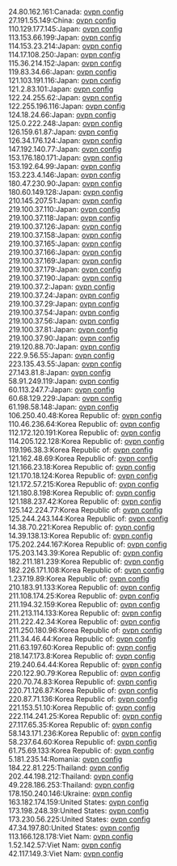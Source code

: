 24.80.162.161:Canada: [ovpn config](vpn/24_80_162_161.ovpn)  
27.191.55.149:China: [ovpn config](vpn/27_191_55_149.ovpn)  
110.129.177.145:Japan: [ovpn config](vpn/110_129_177_145.ovpn)  
113.153.66.199:Japan: [ovpn config](vpn/113_153_66_199.ovpn)  
114.153.23.214:Japan: [ovpn config](vpn/114_153_23_214.ovpn)  
114.17.108.250:Japan: [ovpn config](vpn/114_17_108_250.ovpn)  
115.36.214.152:Japan: [ovpn config](vpn/115_36_214_152.ovpn)  
119.83.34.66:Japan: [ovpn config](vpn/119_83_34_66.ovpn)  
121.103.191.116:Japan: [ovpn config](vpn/121_103_191_116.ovpn)  
121.2.83.101:Japan: [ovpn config](vpn/121_2_83_101.ovpn)  
122.24.255.62:Japan: [ovpn config](vpn/122_24_255_62.ovpn)  
122.255.196.116:Japan: [ovpn config](vpn/122_255_196_116.ovpn)  
124.18.24.66:Japan: [ovpn config](vpn/124_18_24_66.ovpn)  
125.0.222.248:Japan: [ovpn config](vpn/125_0_222_248.ovpn)  
126.159.61.87:Japan: [ovpn config](vpn/126_159_61_87.ovpn)  
126.34.176.124:Japan: [ovpn config](vpn/126_34_176_124.ovpn)  
147.192.140.77:Japan: [ovpn config](vpn/147_192_140_77.ovpn)  
153.176.180.171:Japan: [ovpn config](vpn/153_176_180_171.ovpn)  
153.192.64.99:Japan: [ovpn config](vpn/153_192_64_99.ovpn)  
153.223.4.146:Japan: [ovpn config](vpn/153_223_4_146.ovpn)  
180.47.230.90:Japan: [ovpn config](vpn/180_47_230_90.ovpn)  
180.60.149.128:Japan: [ovpn config](vpn/180_60_149_128.ovpn)  
210.145.207.51:Japan: [ovpn config](vpn/210_145_207_51.ovpn)  
219.100.37.110:Japan: [ovpn config](vpn/219_100_37_110.ovpn)  
219.100.37.118:Japan: [ovpn config](vpn/219_100_37_118.ovpn)  
219.100.37.126:Japan: [ovpn config](vpn/219_100_37_126.ovpn)  
219.100.37.158:Japan: [ovpn config](vpn/219_100_37_158.ovpn)  
219.100.37.165:Japan: [ovpn config](vpn/219_100_37_165.ovpn)  
219.100.37.166:Japan: [ovpn config](vpn/219_100_37_166.ovpn)  
219.100.37.169:Japan: [ovpn config](vpn/219_100_37_169.ovpn)  
219.100.37.179:Japan: [ovpn config](vpn/219_100_37_179.ovpn)  
219.100.37.190:Japan: [ovpn config](vpn/219_100_37_190.ovpn)  
219.100.37.2:Japan: [ovpn config](vpn/219_100_37_2.ovpn)  
219.100.37.24:Japan: [ovpn config](vpn/219_100_37_24.ovpn)  
219.100.37.29:Japan: [ovpn config](vpn/219_100_37_29.ovpn)  
219.100.37.54:Japan: [ovpn config](vpn/219_100_37_54.ovpn)  
219.100.37.56:Japan: [ovpn config](vpn/219_100_37_56.ovpn)  
219.100.37.81:Japan: [ovpn config](vpn/219_100_37_81.ovpn)  
219.100.37.90:Japan: [ovpn config](vpn/219_100_37_90.ovpn)  
219.120.88.70:Japan: [ovpn config](vpn/219_120_88_70.ovpn)  
222.9.56.55:Japan: [ovpn config](vpn/222_9_56_55.ovpn)  
223.135.43.55:Japan: [ovpn config](vpn/223_135_43_55.ovpn)  
27.143.81.8:Japan: [ovpn config](vpn/27_143_81_8.ovpn)  
58.91.249.119:Japan: [ovpn config](vpn/58_91_249_119.ovpn)  
60.113.247.7:Japan: [ovpn config](vpn/60_113_247_7.ovpn)  
60.68.129.229:Japan: [ovpn config](vpn/60_68_129_229.ovpn)  
61.198.58.148:Japan: [ovpn config](vpn/61_198_58_148.ovpn)  
106.250.40.48:Korea Republic of: [ovpn config](vpn/106_250_40_48.ovpn)  
110.46.236.64:Korea Republic of: [ovpn config](vpn/110_46_236_64.ovpn)  
112.172.120.191:Korea Republic of: [ovpn config](vpn/112_172_120_191.ovpn)  
114.205.122.128:Korea Republic of: [ovpn config](vpn/114_205_122_128.ovpn)  
119.196.38.3:Korea Republic of: [ovpn config](vpn/119_196_38_3.ovpn)  
121.162.48.69:Korea Republic of: [ovpn config](vpn/121_162_48_69.ovpn)  
121.166.23.18:Korea Republic of: [ovpn config](vpn/121_166_23_18.ovpn)  
121.170.18.124:Korea Republic of: [ovpn config](vpn/121_170_18_124.ovpn)  
121.172.57.215:Korea Republic of: [ovpn config](vpn/121_172_57_215.ovpn)  
121.180.8.198:Korea Republic of: [ovpn config](vpn/121_180_8_198.ovpn)  
121.188.237.42:Korea Republic of: [ovpn config](vpn/121_188_237_42.ovpn)  
125.142.224.77:Korea Republic of: [ovpn config](vpn/125_142_224_77.ovpn)  
125.244.243.144:Korea Republic of: [ovpn config](vpn/125_244_243_144.ovpn)  
14.38.70.221:Korea Republic of: [ovpn config](vpn/14_38_70_221.ovpn)  
14.39.138.13:Korea Republic of: [ovpn config](vpn/14_39_138_13.ovpn)  
175.202.244.167:Korea Republic of: [ovpn config](vpn/175_202_244_167.ovpn)  
175.203.143.39:Korea Republic of: [ovpn config](vpn/175_203_143_39.ovpn)  
182.211.181.239:Korea Republic of: [ovpn config](vpn/182_211_181_239.ovpn)  
182.226.171.108:Korea Republic of: [ovpn config](vpn/182_226_171_108.ovpn)  
1.237.19.89:Korea Republic of: [ovpn config](vpn/1_237_19_89.ovpn)  
210.183.91.133:Korea Republic of: [ovpn config](vpn/210_183_91_133.ovpn)  
211.108.174.25:Korea Republic of: [ovpn config](vpn/211_108_174_25.ovpn)  
211.194.32.159:Korea Republic of: [ovpn config](vpn/211_194_32_159.ovpn)  
211.213.114.133:Korea Republic of: [ovpn config](vpn/211_213_114_133.ovpn)  
211.222.42.34:Korea Republic of: [ovpn config](vpn/211_222_42_34.ovpn)  
211.250.180.96:Korea Republic of: [ovpn config](vpn/211_250_180_96.ovpn)  
211.34.46.44:Korea Republic of: [ovpn config](vpn/211_34_46_44.ovpn)  
211.63.197.60:Korea Republic of: [ovpn config](vpn/211_63_197_60.ovpn)  
218.147.173.8:Korea Republic of: [ovpn config](vpn/218_147_173_8.ovpn)  
219.240.64.44:Korea Republic of: [ovpn config](vpn/219_240_64_44.ovpn)  
220.122.90.79:Korea Republic of: [ovpn config](vpn/220_122_90_79.ovpn)  
220.70.74.83:Korea Republic of: [ovpn config](vpn/220_70_74_83.ovpn)  
220.71.126.87:Korea Republic of: [ovpn config](vpn/220_71_126_87.ovpn)  
220.87.71.136:Korea Republic of: [ovpn config](vpn/220_87_71_136.ovpn)  
221.153.51.10:Korea Republic of: [ovpn config](vpn/221_153_51_10.ovpn)  
222.114.241.25:Korea Republic of: [ovpn config](vpn/222_114_241_25.ovpn)  
27.117.65.35:Korea Republic of: [ovpn config](vpn/27_117_65_35.ovpn)  
58.143.171.236:Korea Republic of: [ovpn config](vpn/58_143_171_236.ovpn)  
58.237.64.60:Korea Republic of: [ovpn config](vpn/58_237_64_60.ovpn)  
61.75.69.133:Korea Republic of: [ovpn config](vpn/61_75_69_133.ovpn)  
5.181.235.14:Romania: [ovpn config](vpn/5_181_235_14.ovpn)  
184.22.81.225:Thailand: [ovpn config](vpn/184_22_81_225.ovpn)  
202.44.198.212:Thailand: [ovpn config](vpn/202_44_198_212.ovpn)  
49.228.186.253:Thailand: [ovpn config](vpn/49_228_186_253.ovpn)  
178.150.240.146:Ukraine: [ovpn config](vpn/178_150_240_146.ovpn)  
163.182.174.159:United States: [ovpn config](vpn/163_182_174_159.ovpn)  
173.198.248.39:United States: [ovpn config](vpn/173_198_248_39.ovpn)  
173.230.56.225:United States: [ovpn config](vpn/173_230_56_225.ovpn)  
47.34.197.80:United States: [ovpn config](vpn/47_34_197_80.ovpn)  
113.166.128.178:Viet Nam: [ovpn config](vpn/113_166_128_178.ovpn)  
1.52.142.57:Viet Nam: [ovpn config](vpn/1_52_142_57.ovpn)  
42.117.149.3:Viet Nam: [ovpn config](vpn/42_117_149_3.ovpn)  
